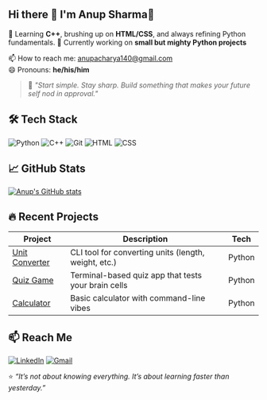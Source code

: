 ## Hi there 👋 I'm Anup Sharma🚀
 
🌱 Learning **C++**, brushing up on **HTML/CSS**, and always refining Python fundamentals.
🔭 Currently working on **small but mighty Python projects**  
  

📫 How to reach me: [anupacharya140@gmail.com](mailto:anupacharya140@gmail.com)  
😄 Pronouns: **he/his/him**

> 🧠 *"Start simple. Stay sharp. Build something that makes your future self nod in approval."*

## 🛠️ Tech Stack
![Python](https://img.shields.io/badge/Python-3776AB?style=flat&logo=python&logoColor=white)
![C++](https://img.shields.io/badge/C++-00599C?style=flat&logo=c%2B%2B&logoColor=white)
![Git](https://img.shields.io/badge/Git-F05032?style=flat&logo=git&logoColor=white)
![HTML](https://img.shields.io/badge/HTML5-E34F26?style=flat&logo=html5&logoColor=white)
![CSS](https://img.shields.io/badge/CSS3-1572B6?style=flat&logo=css3&logoColor=white)

## 📈 GitHub Stats
[![Anup's GitHub stats](https://github-readme-stats.vercel.app/api?username=anupsharma04&show_icons=true&theme=radical)](https://github.com/anupsharma04)

## 🔥 Recent Projects
| Project | Description | Tech |
|--------|-------------|------|
| [Unit Converter](https://github.com/anupsharma04/unit-conversion-python) | CLI tool for converting units (length, weight, etc.) | Python |
| [Quiz Game](https://github.com/anupsharma04/quiz_game_python) | Terminal-based quiz app that tests your brain cells | Python |
| [Calculator](https://github.com/anupsharma04/calculator-python) | Basic calculator with command-line vibes | Python |

## 📫 Reach Me
[![LinkedIn](https://img.shields.io/badge/LinkedIn-0077B5?style=flat&logo=linkedin&logoColor=white)](https://www.linkedin.com/in/anup-sharma-22b36b28b/)
[![Gmail](https://img.shields.io/badge/Gmail-D14836?style=flat&logo=gmail&logoColor=white)](mailto:anupacharya140@gmail.com)

⭐ *“It’s not about knowing everything. It’s about learning faster than yesterday.”*


<!--
**anupsharma04/anupsharma04** is a ✨ _special_ ✨ repository because its `README.md` (this file) appears on your GitHub profile.

Here are some ideas to get you started:

- 🔭 I’m currently working on ...
- 🌱 I’m currently learning ...
- 👯 I’m looking to collaborate on ...
- 🤔 I’m looking for help with ...
- 💬 Ask me about ...
- 📫 How to reach me: ...
- 😄 Pronouns: ...
- ⚡ Fun fact: ...
-->
